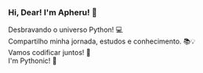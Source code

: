 ### Hi, Dear! I'm Apheru! 👋


Desbravando o universo Python! 💻<br>
Compartilho minha jornada, estudos e conhecimento. 📚💡<br>
Vamos codificar juntos! 🤝<br>
I'm Pythonic! 🐍<br>
